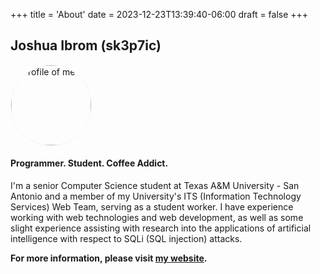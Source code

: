 +++
title = 'About'
date = 2023-12-23T13:39:40-06:00
draft = false
+++

<style>
article.content {
    display: flex;
    flex-direction: column;
    align-items: center;
    text-align: center;
}

article.content p {
    text-align: center;
}
</style>

## Joshua Ibrom (sk3p7ic)
<img
    src="https://www.joshuaibrom.com/res/img/profile.png"
    alt="Profile of me"
    width="128px"
    height="auto"
    style="border-radius: 100%; border: 1px solid #f5f5f5;" />

#### Programmer. Student. Coffee Addict.


I'm a senior Computer Science student at Texas A&amp;M University - San
Antonio and a member of my University's ITS (Information Technology
Services) Web Team, serving as a student worker. I have experience working with
web technologies and web development, as well as some slight experience
assisting with research into the applications of artificial intelligence with
respect to SQLi (SQL injection) attacks.

**For more information, please visit [my website](https://joshuaibrom.com).**

